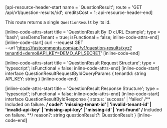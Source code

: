 [api-resource-header-start name = 'QuestionResult'; route = 'GET /api/v1/question-results/:id'; creditsCost = 1; api-resource-header-end]

This route returns a single `QuestionResult` by its id.

[inline-code-attrs-start title = 'QuestionResult By ID cURL Example'; type = 'bash'; useDemoTenant = true; isFunctional = false; inline-code-attrs-end]
[inline-code-start]
curl --request GET \
  --url 'https://fastcomments.com/api/v1/question-results/xyz?tenantId=demo&API_KEY=DEMO_API_SECRET'
[inline-code-end]

[inline-code-attrs-start title = 'QuestionResult Request Structure'; type = 'typescript'; isFunctional = false; inline-code-attrs-end]
[inline-code-start]
interface QuestionResultRequestByIdQueryParams {
    tenantId: string
    API_KEY: string
}
[inline-code-end]

[inline-code-attrs-start title = 'QuestionResult Response Structure'; type = 'typescript'; isFunctional = false; inline-code-attrs-end]
[inline-code-start]
interface QuestionResultByIdResponse {
    status: 'success' | 'failed'
    /** Included on failure. **/
    code?: 'missing-tenant-id' | 'invalid-tenant-id' | 'invalid-api-key' | 'missing-api-key' | 'missing-id' | 'not-found'
    /** Included on failure. **/
    reason?: string
    questionResult?: QuestionResult
}
[inline-code-end]

